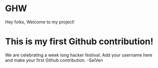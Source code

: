 # GHW

Hey folks,
Welcome to my project!

# This is my first Github contribution!

We are celebrating a week long hacker festival. Add your username here and make your first Github contribution.
-SaiVen